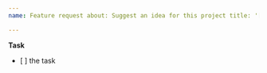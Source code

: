 ```yaml
---
name: Feature request about: Suggest an idea for this project title: '[BRANCH] | Feature - Title'

---
```


**Task**
<ul>
    <li>[ ] the task</li>
</ul>
